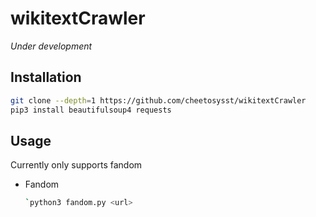 # wikitextCrawler
*Under development*

## Installation
```bash
git clone --depth=1 https://github.com/cheetosysst/wikitextCrawler
pip3 install beautifulsoup4 requests
```

## Usage
Currently only supports fandom
- Fandom
	```bash
	`python3 fandom.py <url>
	```
